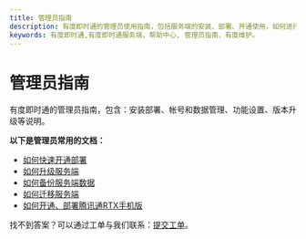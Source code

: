 ```yaml
---
title: 管理员指南
description: 有度即时通的管理员使用指南，包括服务端的安装、部署、开通使用，如何进行升级、备份、数据迁移。
keywords: 有度即时通,有度即时通服务端，帮助中心, 管理员指南，有度维护。
---
```


# 管理员指南

有度即时通的管理员指南，包含：安装部署、帐号和数据管理、功能设置、版本升级等说明。

**以下是管理员常用的文档：**

- [如何快速开通部署](./a01_00001.md)
- [如何升级服务端](./a01_00006.md)
- [如何备份服务端数据](f01_00001.md)
- [如何迁移服务端](f01_00004.md)
- [如何开通、部署腾讯通RTX手机版](./g01_00001.md)

找不到答案？可以通过工单与我们联系：[提交工单](https://youdu.kf5.com/)。